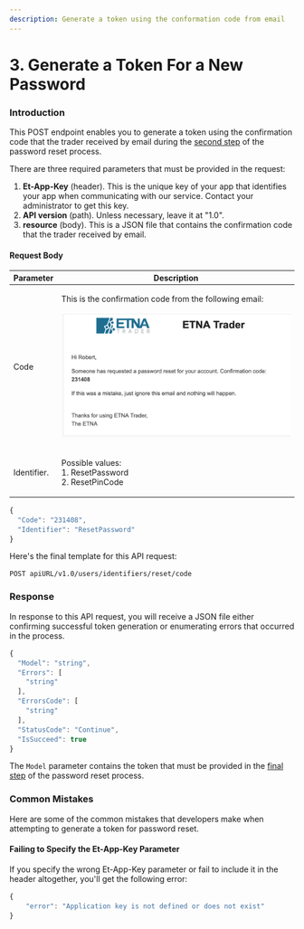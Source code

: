 ```yaml
---
description: Generate a token using the conformation code from email
---
```


# 3. Generate a Token For a New Password

### Introduction

This POST endpoint enables you to generate a token using the confirmation code that the trader received by email during the [second step](1.-reset-traders-password.md) of the password reset process.

There are three required parameters that must be provided in the request:

1. **Et-App-Key** (header). This is the unique key of your app that identifies your app when communicating with our service. Contact your administrator to get this key.
2. **API version** (path). Unless necessary, leave it at "1.0".
3. **resource** (body). This is a JSON file that contains the confirmation code that the trader received by email.

#### Request Body

| Parameter   | Description                                                                                                                                             |
| ----------- | ------------------------------------------------------------------------------------------------------------------------------------------------------- |
| Code        | <p>This is the confirmation code from the following email:</p><p><img src="../../../.gitbook/assets/screenshot-2021-01-28-at-16.00.18.png" alt=""> </p> |
| Identifier. | <p>Possible values:<br>1. ResetPassword<br>2. ResetPinCode</p>                                                                                          |

```javascript
{
  "Code": "231408",
  "Identifier": "ResetPassword"
}
```

Here's the final template for this API request:

```
POST apiURL/v1.0/users/identifiers/reset/code
```

### Response

In response to this API request, you will receive a JSON file either confirming successful  token generation or enumerating errors that occurred in the process.

```javascript
{
  "Model": "string",
  "Errors": [
    "string"
  ],
  "ErrorsCode": [
    "string"
  ],
  "StatusCode": "Continue",
  "IsSucceed": true
}
```

The `Model` parameter contains the token that must be provided in the [final step](3.-update-the-password.md) of the password reset process.

### Common Mistakes

Here are some of the common mistakes that developers make when attempting to generate a token for password reset.

#### Failing to Specify the Et-App-Key Parameter

If you specify the wrong Et-App-Key parameter or fail to include it in the header altogether, you'll get the following error:

```javascript
{
    "error": "Application key is not defined or does not exist"
}
```
